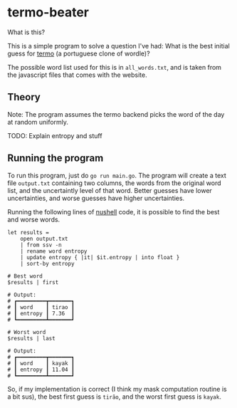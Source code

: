 
# termo-beater

What is this?

This is a simple program to solve a question I've had: What is the best initial guess for [termo](https://term.ooo) (a portuguese clone of wordle)? 

The possible word list used for this is in `all_words.txt`, and is taken from the javascript files that 
comes with the website.


## Theory

Note: The program assumes the termo backend picks the word of the day at random uniformly.

TODO: Explain entropy and stuff

## Running the program

To run this program, just do `go run main.go`. The program will create a text file `output.txt` containing 
two columns, the words from the original word list, and the uncertaintly level of that word.
Better guesses have lower uncertainties, and worse guesses have higher uncertainties.

Running the following lines of [nushell](https://github.com/nushell/nushell) code, it is possible to find the best and worse words.

```
let results = 
    open output.txt 
    | from ssv -n 
    | rename word entropy 
    | update entropy { |it| $it.entropy | into float } 
    | sort-by entropy 

# Best word
$results | first

# Output:
# ┏━━━━━━━━━┳━━━━━━━┓
# ┃ word    ┃ tirao ┃
# ┃ entropy ┃ 7.36  ┃
# ┗━━━━━━━━━┻━━━━━━━┛

# Worst word
$results | last

# Output:
# ┏━━━━━━━━━┳━━━━━━━┓
# ┃ word    ┃ kayak ┃
# ┃ entropy ┃ 11.04 ┃
# ┗━━━━━━━━━┻━━━━━━━┛
```

So, if my implementation is correct (I think my mask computation routine is a bit sus), 
the best first guess is `tirão`, and the worst first guess is `kayak`.




